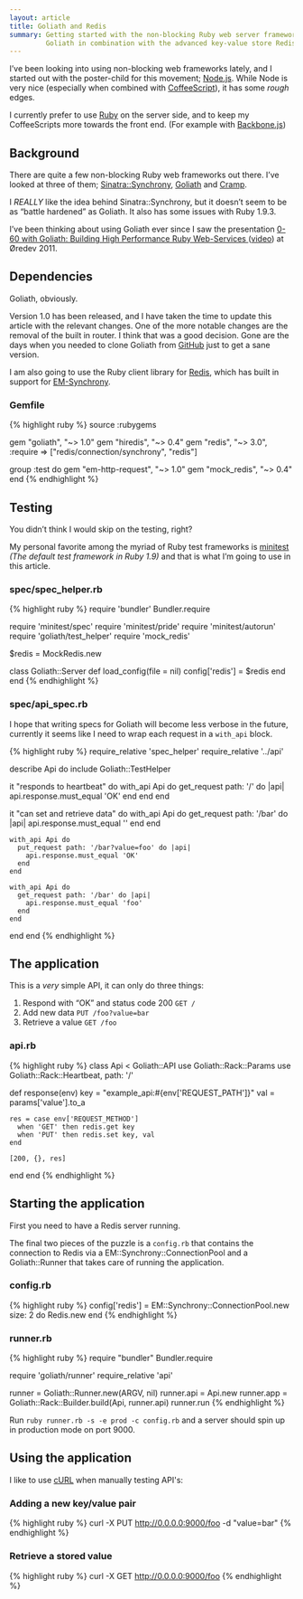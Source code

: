 ```yaml
---
layout: article
title: Goliath and Redis
summary: Getting started with the non-blocking Ruby web server framework
         Goliath in combination with the advanced key-value store Redis.
---
```

I’ve been looking into using non-blocking web frameworks lately, and I started
out with the poster-child for this movement; [Node.js](http://nodejs.org/).
While Node is very nice (especially when combined with
[CoffeeScript](http://coffeescript.org/)), it has some *rough* edges.

I currently prefer to use [Ruby](http://ruby-lang.org/) on the server side,
and to keep my CoffeeScripts more towards the front end. (For example
with [Backbone.js](http://documentcloud.github.com/backbone/))

## Background

There are quite a few non-blocking Ruby web frameworks out there.
I’ve looked at three of them;
[Sinatra::Synchrony](http://kyledrake.net/sinatra-synchrony/),
[Goliath](http://goliath.io/) and [Cramp](http://cramp.in/).

I *REALLY* like the idea behind Sinatra::Synchrony, but it doesn’t seem
to be as “battle hardened” as Goliath. It also has some issues
with Ruby 1.9.3.

I’ve been thinking about using Goliath ever since I saw the presentation
[0-60 with Goliath: Building High Performance Ruby Web-Services
](http://www.slideshare.net/igrigorik/060-with-goliath-high-performance-web-services)
([video](http://confreaks.net/videos/653)) at Øredev 2011.

## Dependencies

Goliath, obviously.

Version 1.0 has been released, and I have taken the time 
to update this article with the relevant changes. One of the 
more notable changes are the removal of the built in router.
I think that was a good decision. Gone are the days when 
you needed to clone Goliath from 
[GitHub](https://github.com/postrank-labs/goliath) 
just to get a sane version.

I am also going to use the Ruby client library for 
[Redis](http://redis.io/), which has built in support for
[EM-Synchrony](https://github.com/igrigorik/em-synchrony).

### Gemfile

{% highlight ruby %}
source :rubygems

gem "goliath", "~> 1.0"
gem "hiredis", "~> 0.4"
gem "redis",   "~> 3.0",
    :require => ["redis/connection/synchrony", "redis"]

group :test do
  gem "em-http-request", "~> 1.0"
  gem "mock_redis", "~> 0.4"
end
{% endhighlight %}

## Testing

You didn’t think I would skip on the testing, right?

My personal favorite among the myriad of Ruby test frameworks is
[minitest](https://github.com/seattlerb/minitest)
*(The default test framework in Ruby 1.9)* and that is
what I’m going to use in this article.

### spec/spec_helper.rb

{% highlight ruby %}
require 'bundler'
Bundler.require

require 'minitest/spec'
require 'minitest/pride'
require 'minitest/autorun'
require 'goliath/test_helper'
require 'mock_redis'

$redis = MockRedis.new

class Goliath::Server
  def load_config(file = nil)
    config['redis'] = $redis
  end
end
{% endhighlight %}

### spec/api_spec.rb

I hope that writing specs for Goliath will become less verbose in the
future, currently it seems like I need to wrap each request in a
`with_api` block.

{% highlight ruby %}
require_relative 'spec_helper'
require_relative '../api'

describe Api do
  include Goliath::TestHelper

  it "responds to heartbeat" do
    with_api Api do
      get_request path: '/' do |api|
        api.response.must_equal 'OK'
      end
    end
  end

  it "can set and retrieve data" do
    with_api Api do
      get_request path: '/bar' do |api|
        api.response.must_equal ''
      end
    end

    with_api Api do
      put_request path: '/bar?value=foo' do |api|
        api.response.must_equal 'OK'
      end
    end

    with_api Api do
      get_request path: '/bar' do |api|
        api.response.must_equal 'foo'
      end
    end
  end
end
{% endhighlight %}

## The application

This is a _very_ simple API, it can only do three things:

 1. Respond with “OK” and status code 200 `GET /`
 2. Add new data `PUT /foo?value=bar`
 3. Retrieve a value `GET /foo`

### api.rb

{% highlight ruby %}
class Api < Goliath::API
  use Goliath::Rack::Params
  use Goliath::Rack::Heartbeat, path: '/'

  def response(env)
    key = "example_api:#{env['REQUEST_PATH']}"
    val = params['value'].to_a

    res = case env['REQUEST_METHOD']
      when 'GET' then redis.get key
      when 'PUT' then redis.set key, val
    end

    [200, {}, res]
  end
end
{% endhighlight %} 

## Starting the application

First you need to have a Redis server running.

The final two pieces of the puzzle is a `config.rb` that contains the connection to Redis via a
EM::Synchrony::ConnectionPool and a Goliath::Runner that takes care of running the application.

### config.rb

{% highlight ruby %}
config['redis'] = EM::Synchrony::ConnectionPool.new size: 2 do
  Redis.new
end
{% endhighlight %} 

### runner.rb

{% highlight ruby %}
require "bundler"
Bundler.require

require 'goliath/runner'
require_relative 'api'

runner = Goliath::Runner.new(ARGV, nil)
runner.api = Api.new
runner.app = Goliath::Rack::Builder.build(Api, runner.api)
runner.run
{% endhighlight %}


Run `ruby runner.rb -s -e prod -c config.rb` and a server should spin up in production mode on port 9000.

## Using the application

I like to use [cURL](http://curl.haxx.se/) when manually testing API's:

### Adding a new key/value pair

{% highlight ruby %}
curl -X PUT http://0.0.0.0:9000/foo -d "value=bar"
{% endhighlight %}

### Retrieve a stored value

{% highlight ruby %}
curl -X GET http://0.0.0.0:9000/foo
{% endhighlight %}
